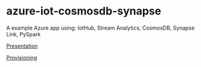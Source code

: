 # azure-iot-cosmosdb-synapse

A example Azure app using: IotHub, Stream Analytics, CosmosDB, Synapse Link, PySpark

[Presentation](presentation.md)

[Provisioning](provisioning.md)
